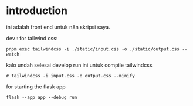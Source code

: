 # introduction

ini adalah front end untuk n8n skripsi saya.

dev : for tailwind css:

```pnpm exec tailwindcss -i ./static/input.css -o ./static/output.css --watch```

kalo undah selesai develop run ini untuk compile tailwindcss

```# tailwindcss -i input.css -o output.css --minify```

for starting the flask app

```flask --app app --debug run```
